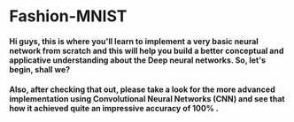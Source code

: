# Fashion-MNIST

#### Hi guys, this is where you'll learn to implement a very basic neural network from scratch and this will help you build a better conceptual and applicative understanding about the Deep neural networks. So, let's begin, shall we?


#### Also, after checking that out, please take a look for the more advanced implementation using Convolutional Neural Networks (CNN) and see that how it achieved quite an impressive accuracy of 100% . 

